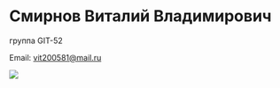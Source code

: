 # Смирнов Виталий Владимирович
группа GIT-52

Email: vit200581@mail.ru

![](https://static.ngs.ru/news/2015/99/preview/c126351daa01bb1083dbf68a741d8a040180d66e_727_485_c.jpg.webp-portal)
